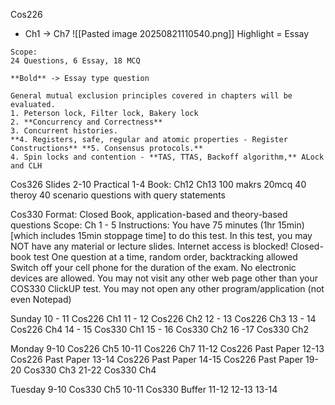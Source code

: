 
Cos226
- Ch1 -> Ch7
![[Pasted image 20250821110540.png]]
Highlight = Essay
```
Scope:
24 Questions, 6 Essay, 18 MCQ

**Bold** -> Essay type question

General mutual exclusion principles covered in chapters will be evaluated. 
1. Peterson lock, Filter lock, Bakery lock
2. **Concurrency and Correctness**
3. Concurrent histories.
**4. Registers, safe, regular and atomic properties - Register Constructions** **5. Consensus protocols.**
4. Spin locks and contention - **TAS, TTAS, Backoff algorithm,** ALock and CLH
```
Cos326
Slides 2-10
Practical 1-4
Book: Ch12 Ch13
100 makrs
20mcq
40 theroy
40 scenario
questions with query statements

Cos330
Format: Closed Book, application-based and theory-based questions
Scope: Ch 1 - 5
Instructions:
You have 75 minutes (1hr 15min) [which includes 15min stoppage time] to do this test. 
In this test, you may NOT have any material or lecture slides.
    Internet access is blocked!
    Closed-book test
    One question at a time, random order, backtracking allowed
    Switch off your cell phone for the duration of the exam. 
    No electronic devices are allowed. 
    You may not visit any other web page other than your COS330 ClickUP test. 
    You may not open any other program/application (not even Notepad)


Sunday
10 - 11 Cos226 Ch1
11 - 12 Cos226 Ch2
12 - 13 Cos226 Ch3
13 - 14 Cos226 Ch4
14 - 15 Cos330 Ch1
15 - 16 Cos330 Ch2
16 -17 Cos330 Ch2

Monday
9-10 Cos226 Ch5
10-11 Cos226 Ch7
11-12 Cos226 Past Paper
12-13 Cos226 Past Paper
13-14 Cos226 Past Paper
14-15 Cos226 Past Paper
19-20 Cos330 Ch3
21-22 Cos330 Ch4

Tuesday
9-10 Cos330 Ch5
10-11 Cos330 Buffer
11-12
12-13
13-14